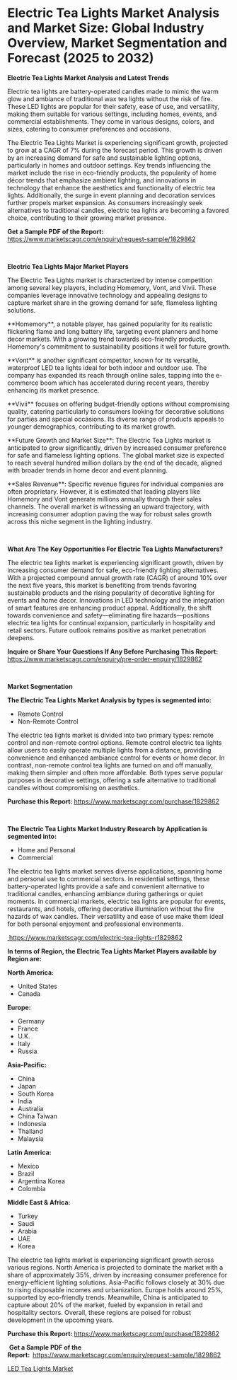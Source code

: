<p><h1>Electric Tea Lights Market Analysis and Market Size: Global Industry Overview, Market Segmentation and Forecast (2025 to 2032)</h1></p><p><strong>Electric Tea Lights Market Analysis and Latest Trends</strong></p>
<p><p>Electric tea lights are battery-operated candles made to mimic the warm glow and ambiance of traditional wax tea lights without the risk of fire. These LED lights are popular for their safety, ease of use, and versatility, making them suitable for various settings, including homes, events, and commercial establishments. They come in various designs, colors, and sizes, catering to consumer preferences and occasions.</p><p>The Electric Tea Lights Market is experiencing significant growth, projected to grow at a CAGR of 7% during the forecast period. This growth is driven by an increasing demand for safe and sustainable lighting options, particularly in homes and outdoor settings. Key trends influencing the market include the rise in eco-friendly products, the popularity of home décor trends that emphasize ambient lighting, and innovations in technology that enhance the aesthetics and functionality of electric tea lights. Additionally, the surge in event planning and decoration services further propels market expansion. As consumers increasingly seek alternatives to traditional candles, electric tea lights are becoming a favored choice, contributing to their growing market presence.</p></p>
<p><strong>Get a Sample PDF of the Report:&nbsp;</strong> <a href="https://www.marketscagr.com/enquiry/request-sample/1829862?utm_campaign=2566&utm_medium=2&utm_source=Github&utm_content=ia&utm_term=05042025&utm_id=electric-tea-lights">https://www.marketscagr.com/enquiry/request-sample/1829862</a></p>
<p>&nbsp;</p>
<p><strong>Electric Tea Lights Major Market Players</strong></p>
<p><p>The Electric Tea Lights market is characterized by intense competition among several key players, including Homemory, Vont, and Vivii. These companies leverage innovative technology and appealing designs to capture market share in the growing demand for safe, flameless lighting solutions.</p><p>**Homemory**, a notable player, has gained popularity for its realistic flickering flame and long battery life, targeting event planners and home decor markets. With a growing trend towards eco-friendly products, Homemory's commitment to sustainability positions it well for future growth.</p><p>**Vont** is another significant competitor, known for its versatile, waterproof LED tea lights ideal for both indoor and outdoor use. The company has expanded its reach through online sales, tapping into the e-commerce boom which has accelerated during recent years, thereby enhancing its market presence.</p><p>**Vivii** focuses on offering budget-friendly options without compromising quality, catering particularly to consumers looking for decorative solutions for parties and special occasions. Its diverse range of products appeals to younger demographics, contributing to its market growth.</p><p>**Future Growth and Market Size**: The Electric Tea Lights market is anticipated to grow significantly, driven by increased consumer preference for safe and flameless lighting options. The global market size is expected to reach several hundred million dollars by the end of the decade, aligned with broader trends in home decor and event planning.</p><p>**Sales Revenue**: Specific revenue figures for individual companies are often proprietary. However, it is estimated that leading players like Homemory and Vont generate millions annually through their sales channels. The overall market is witnessing an upward trajectory, with increasing consumer adoption paving the way for robust sales growth across this niche segment in the lighting industry.</p></p>
<p>&nbsp;</p>
<p><strong>What Are The Key Opportunities For Electric Tea Lights Manufacturers?</strong></p>
<p><p>The electric tea lights market is experiencing significant growth, driven by increasing consumer demand for safe, eco-friendly lighting alternatives. With a projected compound annual growth rate (CAGR) of around 10% over the next five years, this market is benefiting from trends favoring sustainable products and the rising popularity of decorative lighting for events and home decor. Innovations in LED technology and the integration of smart features are enhancing product appeal. Additionally, the shift towards convenience and safety—eliminating fire hazards—positions electric tea lights for continual expansion, particularly in hospitality and retail sectors. Future outlook remains positive as market penetration deepens.</p></p>
<p><strong>Inquire or Share Your Questions If Any Before Purchasing This Report:</strong> <a href="https://www.marketscagr.com/enquiry/pre-order-enquiry/1829862?utm_campaign=2566&utm_medium=2&utm_source=Github&utm_content=ia&utm_term=05042025&utm_id=electric-tea-lights">https://www.marketscagr.com/enquiry/pre-order-enquiry/1829862</a></p>
<p>&nbsp;</p>
<p><strong>Market Segmentation</strong></p>
<p><strong>The Electric Tea Lights Market Analysis by types is segmented into:</strong></p>
<p><ul><li>Remote Control</li><li>Non-Remote Control</li></ul></p>
<p><p>The electric tea lights market is divided into two primary types: remote control and non-remote control options. Remote control electric tea lights allow users to easily operate multiple lights from a distance, providing convenience and enhanced ambiance control for events or home decor. In contrast, non-remote control tea lights are turned on and off manually, making them simpler and often more affordable. Both types serve popular purposes in decorative settings, offering a safe alternative to traditional candles without compromising on aesthetics.</p></p>
<p><strong>Purchase this Report:&nbsp;</strong><a href="https://www.marketscagr.com/purchase/1829862?utm_campaign=2566&utm_medium=2&utm_source=Github&utm_content=ia&utm_term=05042025&utm_id=electric-tea-lights">https://www.marketscagr.com/purchase/1829862</a></p>
<p>&nbsp;</p>
<p><strong>The Electric Tea Lights Market Industry Research by Application is segmented into:</strong></p>
<p><ul><li>Home and Personal</li><li>Commercial</li></ul></p>
<p><p>The electric tea lights market serves diverse applications, spanning home and personal use to commercial sectors. In residential settings, these battery-operated lights provide a safe and convenient alternative to traditional candles, enhancing ambiance during gatherings or quiet moments. In commercial markets, electric tea lights are popular for events, restaurants, and hotels, offering decorative illumination without the fire hazards of wax candles. Their versatility and ease of use make them ideal for both personal enjoyment and professional environments.</p></p>
<p><a href="https://www.marketscagr.com/electric-tea-lights-r1829862?utm_campaign=2566&utm_medium=2&utm_source=Github&utm_content=ia&utm_term=05042025&utm_id=electric-tea-lights">&nbsp;https://www.marketscagr.com/electric-tea-lights-r1829862</a></p>
<p><strong>In terms of Region, the Electric Tea Lights Market Players available by Region are:</strong></p>
<p>
    <p> <strong> North America: </strong>
        <ul>
            <li>United States</li>
            <li>Canada</li>
        </ul>
        </p> 
    <p> <strong> Europe: </strong>
        <ul>
            <li>Germany</li>
            <li>France</li>
            <li>U.K.</li>
            <li>Italy</li>
            <li>Russia</li>
        </ul>
        </p> 
    <p> <strong> Asia-Pacific: </strong>
        <ul>
            <li>China</li>
            <li>Japan</li>
            <li>South Korea</li>
            <li>India</li>
            <li>Australia</li>
            <li>China Taiwan</li>
            <li>Indonesia</li>
            <li>Thailand</li>
            <li>Malaysia</li>
        </ul>
        </p> 
    <p> <strong> Latin America: </strong>
        <ul>
            <li>Mexico</li>
            <li>Brazil</li>
            <li>Argentina Korea</li>
            <li>Colombia</li>
        </ul>
        </p> 
    <p> <strong> Middle East & Africa: </strong>
        <ul>
            <li>Turkey</li>
            <li>Saudi</li>
            <li>Arabia</li>
            <li>UAE</li>
            <li>Korea</li>
        </ul>
    </p>
    </p>
<p><p>The electric tea lights market is experiencing significant growth across various regions. North America is projected to dominate the market with a share of approximately 35%, driven by increasing consumer preference for energy-efficient lighting solutions. Asia-Pacific follows closely at 30% due to rising disposable incomes and urbanization. Europe holds around 25%, supported by eco-friendly trends. Meanwhile, China is anticipated to capture about 20% of the market, fueled by expansion in retail and hospitality sectors. Overall, these regions are poised for robust development in the upcoming years.</p></p>
<p><strong>Purchase this Report: </strong><a href="https://www.marketscagr.com/purchase/1829862?utm_campaign=2566&utm_medium=2&utm_source=Github&utm_content=ia&utm_term=05042025&utm_id=electric-tea-lights">https://www.marketscagr.com/purchase/1829862</a></p>
<p>&nbsp;<strong>Get a Sample PDF of the Report:&nbsp;&nbsp;</strong><a href="https://www.marketscagr.com/enquiry/request-sample/1829862?utm_campaign=2566&utm_medium=2&utm_source=Github&utm_content=ia&utm_term=05042025&utm_id=electric-tea-lights">https://www.marketscagr.com/enquiry/request-sample/1829862</a></p>
<p><strong></strong></p>
<p><p><a href="https://github.com/qetelosooya/Market-Research-Report-List-1/blob/main/led-tea-lights-market.md?utm_campaign=2566&utm_medium=2&utm_source=Github&utm_content=ia&utm_term=05042025&utm_id=electric-tea-lights">LED Tea Lights Market</a></p></p>